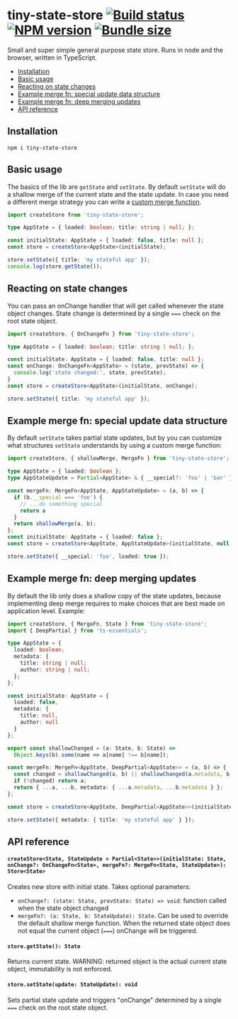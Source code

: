 # tiny-state-store [![Build status](https://travis-ci.org/marcelbeumer/tiny-state-store.svg?branch=master)](https://travis-ci.org/marcelbeumer/tiny-state-store) [![NPM version](https://flat.badgen.net/npm/v/tiny-state-store/latest)](https://www.npmjs.com/package/tiny-state-store) [![Bundle size](https://badgen.net/bundlephobia/minzip/tiny-state-store)](https://bundlephobia.com/result?p=tiny-state-store)

Small and super simple general purpose state store. Runs in node and the browser, written in TypeScript. 

- [Installation](#installation)
- [Basic usage](#basic-usage)
- [Reacting on state changes](#reacting-on-state-changes)
- [Example merge fn: special update data structure](#example-merge-fn-special-update-data-structure)
- [Example merge fn: deep merging updates](#example-merge-fn-deep-merging-updates)
- [API reference](#api-reference)

## Installation

```
npm i tiny-state-store
```

## Basic usage

The basics of the lib are `getState` and `setState`. By default `setState` will do a shallow merge of the current state and the state update. In case you need a different merge strategy you can write a [custom merge function](#example-merge-fn-deep-merging-updates).

```ts
import createStore from 'tiny-state-store';

type AppState = { loaded: boolean; title: string | null; };

const initialState: AppState = { loaded: false, title: null };
const store = createStore<AppState>(initialState);

store.setState({ title: 'my stateful app' });
console.log(store.getState());
```

## Reacting on state changes

You can pass an onChange handler that will get called whenever the state object changes. State change is determined by a single `===` check on the root state object.

```ts
import createStore, { OnChangeFn } from 'tiny-state-store';

type AppState = { loaded: boolean; title: string | null; };

const initialState: AppState = { loaded: false, title: null };
const onChange: OnChangeFn<AppState> = (state, prevState) => {
  console.log('state changed:', state, prevState);
}
const store = createStore<AppState>(initialState, onChange);

store.setState({ title: 'my stateful app' });
```

## Example merge fn: special update data structure

By default `setState` takes partial state updates, but by you can customize what structures `setState` understands by using a custom merge function:

```ts
import createStore, { shallowMerge, MergeFn } from 'tiny-state-store';

type AppState = { loaded: boolean };
type AppStateUpdate = Partial<AppState> & { __special?: 'foo' | 'bar' };

const mergeFn: MergeFn<AppState, AppStateUpdate> = (a, b) => {
  if (b.__special === 'foo') {
    // ...do something special
    return a
  }
  return shallowMerge(a, b);
};
const initialState: AppState = { loaded: false };
const store = createStore<AppState, AppStateUpdate>(initialState, null, mergeFn);

store.setState({ __special: 'foo', loaded: true });
```

## Example merge fn: deep merging updates

By default the lib only does a shallow copy of the state updates, because implementing deep merge requires to make choices that are best made on application level. Example:

```ts
import createStore, { MergeFn, State } from 'tiny-state-store';
import { DeepPartial } from 'ts-essentials';

type AppState = {
  loaded: boolean;
  metadata: {
    title: string | null;
    author: string | null;
  };
};

const initialState: AppState = {
  loaded: false,
  metadata: {
    title: null,
    author: null
  }
};

export const shallowChanged = (a: State, b: State) =>
  Object.keys(b).some(name => a[name] !== b[name]);

const mergeFn: MergeFn<AppState, DeepPartial<AppState>> = (a, b) => {
  const changed = shallowChanged(a, b) || shallowChanged(a.metadata, b.metadata || {});
  if (!changed) return a;
  return { ...a, ...b, metadata: { ...a.metadata, ...b.metadata } };
};

const store = createStore<AppState, DeepPartial<AppState>>(initialState, null, mergeFn);

store.setState({ metadata: { title: 'my stateful app' } });
```

## API reference

#### `createStore<State, StateUpdate = Partial<State>>(initialState: State, onChange?: OnChangeFn<State>, mergeFn?: MergeFn<State, StateUpdate>): Store<State>`

Creates new store with initial state. Takes optional parameters:

- `onChange?: (state: State, prevState: State) => void`: function called when the state object changed 
- `mergeFn?: (a: State, b: StateUpdate): State`. Can be used to override the default shallow merge function. When the returned state object does not equal the current object (`===`) onChange will be triggered.

#### `store.getState(): State`

Returns current state. WARNING: returned object is the actual current state object, immutability is not enforced.

#### `store.setState(update: StateUpdate): void`

Sets partial state update and triggers "onChange" determined by a single `===` check on the root state object.